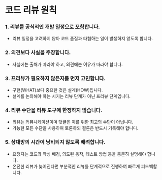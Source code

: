 # 코드 리뷰 원칙

### 1. 리뷰를 공식적인 개발 일정으로 포함합니다.
   - 리뷰 일정을 고려하지 않아 코드 품질과 타협하는 일이 발생하지 않도록 합니다.

### 2. 의견보다 사실을 주장합니다.
   - 사실에는 출처가 따라야 하고, 의견에는 이유가 따라야 합니다.

### 3. 프리뷰가 필요하지 않은지를 먼저 고민합니다.
   - 구현(WHAT)보다 중요한 것은 설계(HOW)입니다.
   - 설계를 논의해야 하는 시기는 리뷰 단계가 아닌 프리뷰 단계입니다.

### 4. 리뷰 수단을 리뷰 도구에 한정하지 않습니다.
   - 리뷰는 커뮤니케이션이며 댓글은 이를 위한 최고의 수단이 아닙니다.
   - 가능한 모든 수단을 사용하여 토론하되 결론은 반드시 기록해야 합니다.

### 5. 상대방의 시간이 낭비되지 않도록 배려합니다.
   - 요청자는 코드의 작성 배경, 의도된 동작, 테스트 방법 등을 충분히 설명해야 합니다.
   - 온전한 리뷰가 늦어진다면 부분적인 리뷰를 단계적으로 진행하여 빠르게 피드백합니다.
